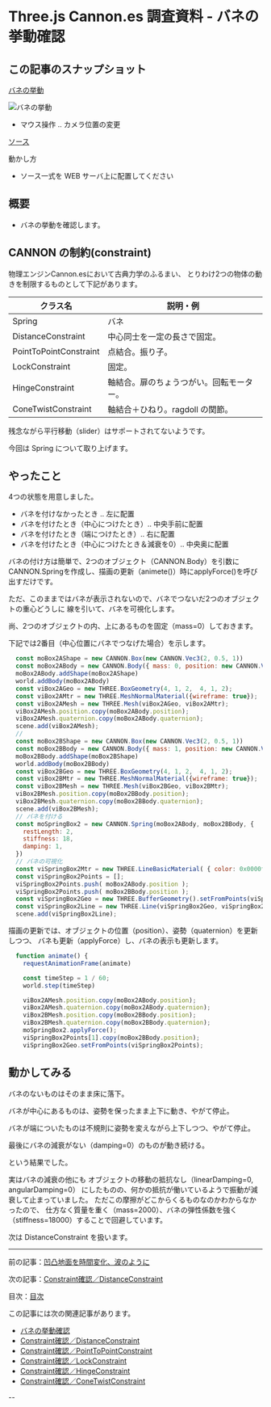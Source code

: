 # Three.js Cannon.es 調査資料 - バネの挙動確認

## この記事のスナップショット

[バネの挙動](014/014.html)

![バネの挙動](014/pic/014_ss2.jpg)

- マウス操作 .. カメラ位置の変更

[ソース](014/)

動かし方

- ソース一式を WEB サーバ上に配置してください

## 概要

- バネの挙動を確認します。

## CANNON の制約(constraint)

物理エンジンCannon.esにおいて古典力学のふるまい、
とりわけ2つの物体の動きを制限するものとして下記があります。

クラス名               | 説明・例
-----------------------|-----------------------------
Spring                 | バネ
DistanceConstraint     | 中心同士を一定の長さで固定。
PointToPointConstraint | 点結合。振り子。
LockConstraint         | 固定。
HingeConstraint        | 軸結合。扉のちょうつがい。回転モーター。
ConeTwistConstraint    | 軸結合＋ひねり。ragdoll の関節。

残念ながら平行移動（slider）はサポートされてないようです。

今回は Spring について取り上げます。

## やったこと

4つの状態を用意しました。

- バネを付けなかったとき .. 左に配置
- バネを付けたとき（中心につけたとき）.. 中央手前に配置
- バネを付けたとき（端につけたとき）.. 右に配置
- バネを付けたとき（中心につけたとき＆減衰を0）.. 中央奥に配置

バネの付け方は簡単で、2つのオブジェクト（CANNON.Body）を引数に
CANNON.Springを作成し、描画の更新（animete()）時にapplyForce()を呼び出すだけです。

ただ、このままではバネが表示されないので、バネでつないだ2つのオブジェクトの重心どうしに
線を引いて、バネを可視化します。

尚、2つのオブジェクトの内、上にあるものを固定（mass=0）しておきます。

下記では2番目（中心位置にバネでつなげた場合）を示します。

```js
  const moBox2AShape = new CANNON.Box(new CANNON.Vec3(2, 0.5, 1))
  const moBox2ABody = new CANNON.Body({ mass: 0, position: new CANNON.Vec3(0, 6, 0) })
  moBox2ABody.addShape(moBox2AShape)
  world.addBody(moBox2ABody)
  const viBox2AGeo = new THREE.BoxGeometry(4, 1, 2,  4, 1, 2);
  const viBox2AMtr = new THREE.MeshNormalMaterial({wireframe: true});
  const viBox2AMesh = new THREE.Mesh(viBox2AGeo, viBox2AMtr);
  viBox2AMesh.position.copy(moBox2ABody.position);
  viBox2AMesh.quaternion.copy(moBox2ABody.quaternion);
  scene.add(viBox2AMesh);
  //
  const moBox2BShape = new CANNON.Box(new CANNON.Vec3(2, 0.5, 1))
  const moBox2BBody = new CANNON.Body({ mass: 1, position: new CANNON.Vec3(0, 1, 0) })
  moBox2BBody.addShape(moBox2BShape)
  world.addBody(moBox2BBody)
  const viBox2BGeo = new THREE.BoxGeometry(4, 1, 2,  4, 1, 2);
  const viBox2BMtr = new THREE.MeshNormalMaterial({wireframe: true});
  const viBox2BMesh = new THREE.Mesh(viBox2BGeo, viBox2BMtr);
  viBox2BMesh.position.copy(moBox2BBody.position);
  viBox2BMesh.quaternion.copy(moBox2BBody.quaternion);
  scene.add(viBox2BMesh);
  // バネを付ける
  const moSpringBox2 = new CANNON.Spring(moBox2ABody, moBox2BBody, {
    restLength: 2,
    stiffness: 18,
    damping: 1,
  })
  // バネの可視化
  const viSpringBox2Mtr = new THREE.LineBasicMaterial( { color: 0x0000ff } );
  const viSpringBox2Points = [];
  viSpringBox2Points.push( moBox2ABody.position );
  viSpringBox2Points.push( moBox2BBody.position );
  const viSpringBox2Geo = new THREE.BufferGeometry().setFromPoints(viSpringBox2Points);
  const viSpringBox2Line = new THREE.Line(viSpringBox2Geo, viSpringBox2Mtr);
  scene.add(viSpringBox2Line);
```

描画の更新では、オブジェクトの位置（position）、姿勢（quaternion）を更新しつつ、
バネも更新（applyForce）し、バネの表示も更新します。

```js
  function animate() {
    requestAnimationFrame(animate)

    const timeStep = 1 / 60;
    world.step(timeStep)

    viBox2AMesh.position.copy(moBox2ABody.position);
    viBox2AMesh.quaternion.copy(moBox2ABody.quaternion);
    viBox2BMesh.position.copy(moBox2BBody.position);
    viBox2BMesh.quaternion.copy(moBox2BBody.quaternion);
    moSpringBox2.applyForce();
    viSpringBox2Points[1].copy(moBox2BBody.position);
    viSpringBox2Geo.setFromPoints(viSpringBox2Points);
```

## 動かしてみる

バネのないものはそのまま床に落下。

バネが中心にあるものは、姿勢を保ったまま上下に動き、やがて停止。

バネが端についたものは不規則に姿勢を変えながら上下しつつ、やがて停止。

最後にバネの減衰がない（damping=0）のものが動き続ける。

という結果でした。

実はバネの減衰の他にも
オブジェクトの移動の抵抗なし（linearDamping=0, angularDamping=0）
にしたものの、何かの抵抗が働いているようで振動が減衰して止まっていました。
ただこの摩擦がどこからくるものなのかわからなかったので、
仕方なく質量を重く（mass=2000）、バネの弾性係数を強く（stiffness=18000）することで回避しています。

次は DistanceConstraint を扱います。

------------------------------------------------------------

前の記事：[凹凸地面を時間変化、波のように](013.md)

次の記事：[Constraint確認／DistanceConstraint](015.md)

目次：[目次](000.md)

この記事には次の関連記事があります。

- [バネの挙動確認](014.md)
- [Constraint確認／DistanceConstraint](015.md)
- [Constraint確認／PointToPointConstraint](016.md)
- [Constraint確認／LockConstraint](017.md)
- [Constraint確認／HingeConstraint](018.md)
- [Constraint確認／ConeTwistConstraint](019.md)

--